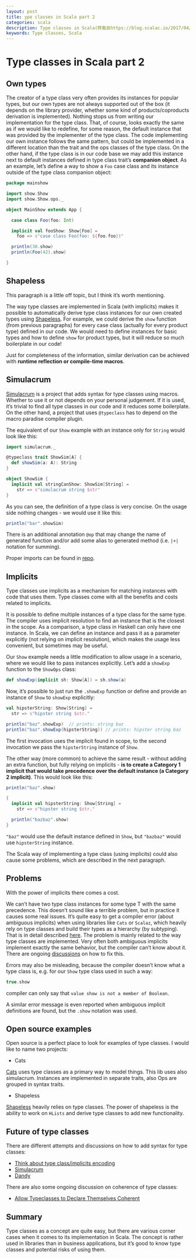 ```yaml
---
layout: post
title: ype classes in Scala part 2
categories: scala
description: Type classes in Scala(转载自https://blog.scalac.io/2017/04/19/typeclasses-in-scala.html)
keywords: Type classes, Scala
---
```


# Type classes in Scala part 2

## Own types

The creator of a type class very often provides its instances for popular types, but our own types are not always supported out of the box (it depends on the library provider, whether some kind of products/coproducts derivation is implemented). Nothing stops us from writing our implementation for the type class. That, of course, looks exactly the same as if we would like to redefine, for some reason, the default instance that was provided by the implementer of the type class. The code implementing our own instance follows the same pattern, but could be implemented in a different location than the trait and the ops classes of the type class. On the other hand, if the type class is in our code base we may add this instance next to default instances defined in type class trait’s **companion object**. As an example, let’s define a way to show a `Foo` case class and its instance outside of the type class companion object:

```scala
package mainshow

import show.Show
import show.Show.ops._

object MainShow extends App {

  case class Foo(foo: Int)

  implicit val fooShow: Show[Foo] =
    foo => s"case class Foo(foo: ${foo.foo})"

  println(30.show)
  println(Foo(42).show)

}
```

## Shapeless

This paragraph is a little off topic, but I think it’s worth mentioning.

The way type classes are implemented in Scala (with implicits) makes it possible to automatically derive type class instances for our own created types using [Shapeless](https://github.com/milessabin/shapeless). For example, we could derive the `show` function (from previous paragraphs) for every case class (actually for every product type) defined in our code. We would need to define instances for basic types and how to define `show` for product types, but it will reduce so much boilerplate in our code!

Just for completeness of the information, similar derivation can be achieved with **runtime reflection or compile-time macros**.

## Simulacrum

[Simulacrum](https://github.com/mpilquist/simulacrum) is a project that adds syntax for type classes using macros. Whether to use it or not depends on your personal judgement. If it is used, it’s trivial to find all type classes in our code and it reduces some boilerplate. On the other hand, a project that uses `@typeclass` has to depend on the macro paradise compiler plugin.

The equivalent of our `Show` example with an instance only for `String` would look like this:

```scala
import simulacrum._

@typeclass trait ShowSim[A] {
  def showSim(a: A): String
}

object ShowSim {
  implicit val stringCanShow: ShowSim[String] =
    str => s"simulacrum string $str"
}
```

As you can see, the definition of a type class is very concise. On the usage side nothing changes - we would use it like this:

```scala
println("bar".showSim)
```

There is an additional annotation `@op` that may change the name of generated function and/or add some alias to generated method (i.e. `|+|` notation for summing).

Proper imports can be found in [repo](https://github.com/lukeindykiewicz/typeclasses).

## Implicits

Type classes use implicits as a mechanism for matching instances with code that uses them. Type classes come with all the benefits and costs related to implicits.

It is possible to define multiple instances of a type class for the same type. The compiler uses implicit resolution to find an instance that is the closest in the scope. As a comparison, a type class in Haskell can only have one instance. In Scala, we can define an instance and pass it as a parameter explicitly (not relying on implicit resolution), which makes the usage less convenient, but sometimes may be useful.

Our `Show` example needs a little modification to allow usage in a scenario, where we would like to pass instances explicitly. Let’s add a `showExp` function to the `ShowOps` class:

```scala
def showExp(implicit sh: Show[A]) = sh.show(a)
```

Now, it’s possible to just run the `.showExp` function or define and provide an instance of `Show` to `showExp` explicitly:

```scala
val hipsterString: Show[String] =
  str => s"hipster string $str."

println("baz".showExp)  // prints: string baz
println("baz".showExp(hipsterString)) // prints: hipster string baz
```

The first invocation uses the implicit found in scope, to the second invocation we pass the `hipsterString` instance of `Show`.

The other way (more common) to achieve the same result - without adding an extra function, but fully relying on implicits - **is to create a Category 1 implicit that would take precedence over the default instance (a Category 2 implicit)**. This would look like this:

```scala
println("baz".show)

{
  implicit val hipsterString: Show[String] =
    str => s"hipster string $str."

  println("bazbaz".show)
}
```

`"baz"` would use the default instance defined in `Show`, but `"bazbaz"` would use `hipsterString` instance.

The Scala way of implementing a type class (using implicits) could also cause some problems, which are described in the next paragraph.

## Problems

With the power of implicits there comes a cost.

We can’t have two type class instances for some type T with the same precedence. This doesn’t sound like a terrible problem, but in practice it causes some real issues. It’s quite easy to get a compiler error (about ambiguous implicits) when using libraries like `Cats` or `Scalaz`, which heavily rely on type classes and build their types as a hierarchy (by subtyping). That is in detail described [here](http://typelevel.org/blog/2016/09/30/subtype-typeclasses.html). The problem is mainly related to the way type classes are implemented. Very often both ambiguous implicits implement exactly the same behavior, but the compiler can’t know about it. There are ongoing [discussions](https://github.com/lampepfl/dotty/issues/2047) on how to fix this.

Errors may also be misleading, because the compiler doesn’t know what a type class is, e.g. for our `Show` type class used in such a way:

```scala
true.show
```

compiler can only say that `value show is not a member of Boolean`.

A similar error message is even reported when ambiguous implicit definitions are found, but the `.show` notation was used.

## Open source examples

Open source is a perfect place to look for examples of type classes. I would like to name two projects:

* Cats

[Cats](https://github.com/typelevel/cats) uses type classes as a primary way to model things. This lib uses also simulacrum. Instances are implemented in separate traits, also Ops are grouped in syntax traits.

* Shapeless

[Shapeless](https://github.com/milessabin/shapeless) heavily relies on type classes. The power of shapeless is the ability to work on `HLists` and derive type classes to add new functionality.

## Future of type classes

There are different attempts and discussions on how to add syntax for type classes:

* [Think about type class/implicits encoding](https://github.com/lampepfl/dotty/issues/2029)
* [Simulacrum](https://github.com/mpilquist/simulacrum)
* [Dandy](https://github.com/maxaf/dandy)

There are also some ongoing discussion on coherence of type classes:

* [Allow Typeclasses to Declare Themselves Coherent](https://github.com/lampepfl/dotty/issues/2047)

## Summary

Type classes as a concept are quite easy, but there are various corner cases when it comes to its implementation in Scala. The concept is rather used in libraries than in business applications, but it’s good to know type classes and potential risks of using them.